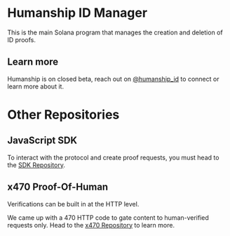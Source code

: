 # Humanship ID Manager

This is the main Solana program that manages the creation and deletion of ID proofs.

## Learn more

Humanship is on closed beta, reach out on [@humanship_id](https://x.com/humanship_id) to connect or learn more about it.

# Other Repositories

## JavaScript SDK

To interact with the protocol and create proof requests, you must head to the [SDK Repository](https://github.com/Humanship/sdk).

## x470 Proof-Of-Human

Verifications can be built in at the HTTP level.

We came up with a 470 HTTP code to gate content to human-verified requests only. Head to the [x470 Repository](https://github.com/Humanship/x470) to learn more.
